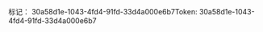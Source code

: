 <span data-ttu-id="7f5ab-101">标记： 30a58d1e-1043-4fd4-91fd-33d4a000e6b7</span><span class="sxs-lookup"><span data-stu-id="7f5ab-101">Token: 30a58d1e-1043-4fd4-91fd-33d4a000e6b7</span></span>